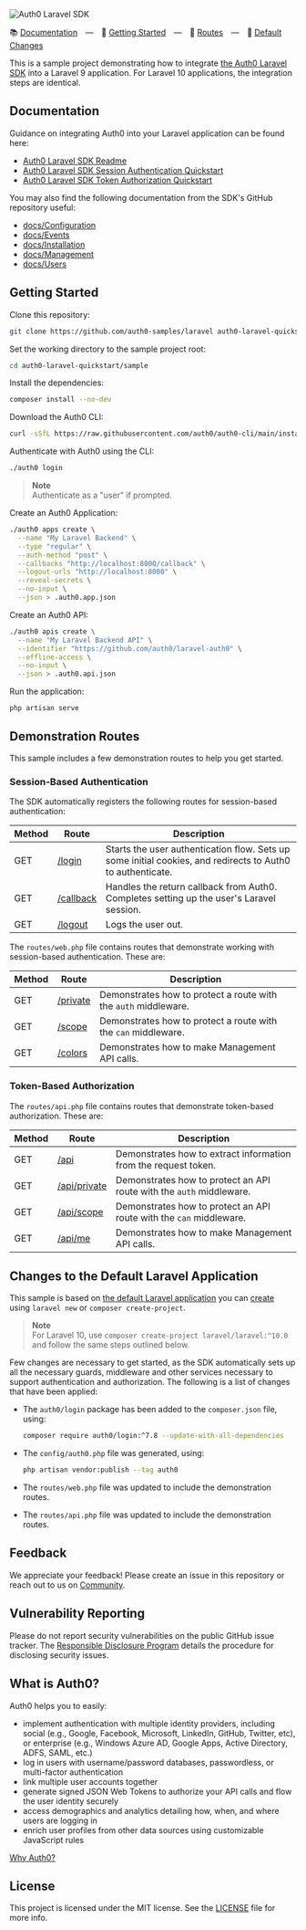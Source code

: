 ![Auth0 Laravel SDK](https://cdn.auth0.com/website/sdks/banners/laravel-auth0-banner.png)

:books: [Documentation](#documentation) — :rocket: [Getting Started](#getting-started) — :round_pushpin: [Routes](#demonstration-routes) — :wrench: [Default Changes](#changes-to-the-default-laravel-application)

This is a sample project demonstrating how to integrate [the Auth0 Laravel SDK](https://github.com/auth0/laravel-auth0) into a Laravel 9 application. For Laravel 10 applications, the integration steps are identical.

## Documentation

Guidance on integrating Auth0 into your Laravel application can be found here:

-   [Auth0 Laravel SDK Readme](https://github.com/auth0/laravel-auth0/blob/master/README.md)
-   [Auth0 Laravel SDK Session Authentication Quickstart](https://auth0.com/docs/quickstart/webapp/laravel)
-   [Auth0 Laravel SDK Token Authorization Quickstart](https://auth0.com/docs/quickstart/backend/laravel)

You may also find the following documentation from the SDK's GitHub repository useful:

-   [docs/Configuration](https://github.com/auth0/laravel-auth0/blob/master/docs/Configuration.md)
-   [docs/Events](https://github.com/auth0/laravel-auth0/blob/master/docs/Events.md)
-   [docs/Installation](https://github.com/auth0/laravel-auth0/blob/master/docs/Installation.md)
-   [docs/Management](https://github.com/auth0/laravel-auth0/blob/master/docs/Management.md)
-   [docs/Users](https://github.com/auth0/laravel-auth0/blob/master/docs/Users.md)

## Getting Started

Clone this repository:

```bash
git clone https://github.com/auth0-samples/laravel auth0-laravel-quickstart
```

Set the working directory to the sample project root:

```bash
cd auth0-laravel-quickstart/sample
```

Install the dependencies:

```bash
composer install --no-dev
```

Download the Auth0 CLI:

```bash
curl -sSfL https://raw.githubusercontent.com/auth0/auth0-cli/main/install.sh | sh -s -- -b .
```

Authenticate with Auth0 using the CLI:

```bash
./auth0 login
```

> **Note**  
> Authenticate as a "user" if prompted.

Create an Auth0 Application:

```bash
./auth0 apps create \
  --name "My Laravel Backend" \
  --type "regular" \
  --auth-method "post" \
  --callbacks "http://localhost:8000/callback" \
  --logout-urls "http://localhost:8000" \
  --reveal-secrets \
  --no-input \
  --json > .auth0.app.json
```

Create an Auth0 API:

```bash
./auth0 apis create \
  --name "My Laravel Backend API" \
  --identifier "https://github.com/auth0/laravel-auth0" \
  --offline-access \
  --no-input \
  --json > .auth0.api.json
```

Run the application:

```
php artisan serve
```

## Demonstration Routes

This sample includes a few demonstration routes to help you get started.

### Session-Based Authentication

The SDK automatically registers the following routes for session-based authentication:

| Method | Route                                        | Description                                                                                                |
| ------ | -------------------------------------------- | ---------------------------------------------------------------------------------------------------------- |
| GET    | [/login](https://localhost:8000/login)       | Starts the user authentication flow. Sets up some initial cookies, and redirects to Auth0 to authenticate. |
| GET    | [/callback](https://localhost:8000/callback) | Handles the return callback from Auth0. Completes setting up the user's Laravel session.                   |
| GET    | [/logout](https://localhost:8000/logout)     | Logs the user out.                                                                                         |

The `routes/web.php` file contains routes that demonstrate working with session-based authentication. These are:

| Method | Route                                      | Description                                                     |
| ------ | ------------------------------------------ | --------------------------------------------------------------- |
| GET    | [/private](https://localhost:8000/private) | Demonstrates how to protect a route with the `auth` middleware. |
| GET    | [/scope](https://localhost:8000/scope)     | Demonstrates how to protect a route with the `can` middleware.  |
| GET    | [/colors](https://localhost:8000/colors)   | Demonstrates how to make Management API calls.                  |

### Token-Based Authorization

The `routes/api.php` file contains routes that demonstrate token-based authorization. These are:

| Method | Route                                              | Description                                                          |
| ------ | -------------------------------------------------- | -------------------------------------------------------------------- |
| GET    | [/api](https://localhost:8000/api)                 | Demonstrates how to extract information from the request token.      |
| GET    | [/api/private](https://localhost:8000/api/private) | Demonstrates how to protect an API route with the `auth` middleware. |
| GET    | [/api/scope](https://localhost:8000/api/scope)     | Demonstrates how to protect an API route with the `can` middleware.  |
| GET    | [/api/me](https://localhost:8000/api/me)           | Demonstrates how to make Management API calls.                       |

## Changes to the Default Laravel Application

This sample is based on [the default Laravel application](https://github.com/laravel/laravel) you can [create](https://laravel.com/docs/9.x/installation#your-first-laravel-project) using `laravel new` or `composer create-project`.

> **Note**  
> For Laravel 10, use `composer create-project laravel/laravel:^10.0` and follow the same steps outlined below.

Few changes are necessary to get started, as the SDK automatically sets up all the necessary guards, middleware and other services necessary to support authentication and authorization. The following is a list of changes that have been applied:

-   The `auth0/login` package has been added to the `composer.json` file, using:

    ```bash
    composer require auth0/login:^7.8 --update-with-all-dependencies
    ```

-   The `config/auth0.php` file was generated, using:

    ```bash
    php artisan vendor:publish --tag auth0
    ```

-   The `routes/web.php` file was updated to include the demonstration routes.
-   The `routes/api.php` file was updated to include the demonstration routes.

## Feedback

We appreciate your feedback! Please create an issue in this repository or reach out to us on [Community](https://community.auth0.com/).

## Vulnerability Reporting

Please do not report security vulnerabilities on the public GitHub issue tracker. The [Responsible Disclosure Program](https://auth0.com/whitehat) details the procedure for disclosing security issues.

## What is Auth0?

Auth0 helps you to easily:

-   implement authentication with multiple identity providers, including social (e.g., Google, Facebook, Microsoft, LinkedIn, GitHub, Twitter, etc), or enterprise (e.g., Windows Azure AD, Google Apps, Active Directory, ADFS, SAML, etc.)
-   log in users with username/password databases, passwordless, or multi-factor authentication
-   link multiple user accounts together
-   generate signed JSON Web Tokens to authorize your API calls and flow the user identity securely
-   access demographics and analytics detailing how, when, and where users are logging in
-   enrich user profiles from other data sources using customizable JavaScript rules

[Why Auth0?](https://auth0.com/why-auth0)

## License

This project is licensed under the MIT license. See the [LICENSE](./LICENSE) file for more info.
